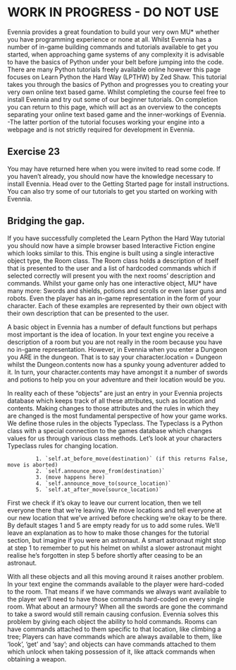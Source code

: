 # WORK IN PROGRESS - DO NOT USE

Evennia provides a great foundation to build your very own MU* whether you have programming experience or none at all. Whilst Evennia has a number of in-game building commands and tutorials available to get you started, when approaching game systems of any complexity it is advisable to have the basics of Python under your belt before jumping into the code. There are many Python tutorials freely available online however this page focuses on Learn Python the Hard Way (LPTHW) by Zed Shaw. This tutorial takes you through the basics of Python and progresses you to creating your very own online text based game. Whilst completing the course feel free to install Evennia and try out some of our beginner tutorials. On completion you can return to this page, which will act as an overview to the concepts separating your online text based game and the inner-workings of Evennia.
-The latter portion of the tutorial focuses working your engine into a webpage and is not strictly required for development in Evennia.

## Exercise 23
You may have returned here when you were invited to read some code. If you haven’t already, you should now have the knowledge necessary to install Evennia. Head over to the Getting Started page for install instructions. You can also try some of our tutorials to get you started on working with Evennia.

## Bridging the gap.
If you have successfully completed the Learn Python the Hard Way tutorial you should now have a simple browser based Interactive Fiction engine which looks similar to this.
This engine is built using a single interactive object type, the Room class. The Room class holds a description of itself that is presented to the user and a list of hardcoded commands which if selected correctly will present you with the next rooms’ description and commands. Whilst your game only has one interactive object, MU* have many more: Swords and shields, potions and scrolls or even laser guns and robots. Even the player has an in-game representation in the form of your character. Each of these examples are represented by their own object with their own description that can be presented to the user.

A basic object in Evennia has a number of default functions but perhaps most important is the idea of location. In your text engine you receive a description of a room but you are not really in the room because you have no in-game representation. However, in Evennia when you enter a Dungeon you ARE in the dungeon. That is to say your character.location = Dungeon whilst the Dungeon.contents now has a spunky young adventurer added to it. In turn, your character.contents may have amongst it a number of swords and potions to help you on your adventure and their location would be you.

In reality each of these “objects” are just an entry in your Evennia projects database which keeps track of all these attributes, such as location and contents. Making changes to those attributes and the rules in which they are changed is the most fundamental perspective of how your game works. We define those rules in the objects Typeclass. The Typeclass is a Python class with a special connection to the games database which changes values for us through various class methods. Let’s look at your characters Typeclass rules for changing location.

             1. `self.at_before_move(destination)` (if this returns False, move is aborted)
             2. `self.announce_move_from(destination)`
             3. (move happens here)
             4. `self.announce_move_to(source_location)`
             5. `self.at_after_move(source_location)`

First we check if it’s okay to leave our current location, then we tell everyone there that we’re leaving. We move locations and tell everyone at our new location that we’ve arrived before checking we’re okay to be there. By default stages 1 and 5 are empty ready for us to add some rules. We’ll leave an explanation as to how to make those changes for the tutorial section, but imagine if you were an astronaut. A smart astronaut might stop at step 1 to remember to put his helmet on whilst a slower astronaut might realise he’s forgotten in step 5 before shortly after ceasing to be an astronaut.

With all these objects and all this moving around it raises another problem. In your text engine the commands available to the player were hard-coded to the room. That means if we have commands we always want available to the player we’ll need to have those commands hard-coded on every single room. What about an armoury? When all the swords are gone the command to take a sword would still remain causing confusion. Evennia solves this problem by giving each object the ability to hold commands. Rooms can have commands attached to them specific to that location, like climbing a tree; Players can have commands which are always available to them, like ‘look’, ‘get’ and ‘say’; and objects can have commands attached to them which unlock when taking possession of it, like attack commands when obtaining a weapon.
